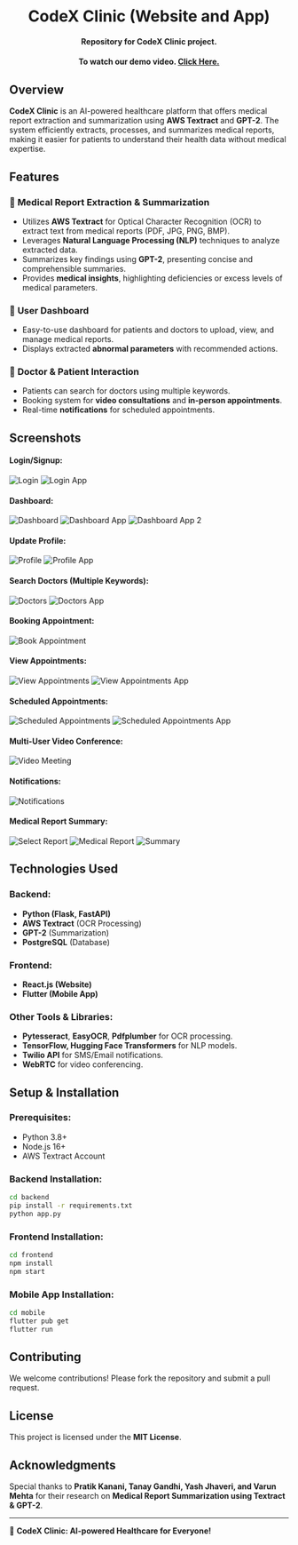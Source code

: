 # <h1 align="center">CodeX Clinic (Website and App)</h1>

<h4 align="center"> Repository for CodeX Clinic project.</h4>

<h4 align="center">To watch our demo video. <a href="https://www.youtube.com/watch?v=74OVIPUa-dg">Click Here.</a></h4>

## Overview
**CodeX Clinic** is an AI-powered healthcare platform that offers medical report extraction and summarization using **AWS Textract** and **GPT-2**. The system efficiently extracts, processes, and summarizes medical reports, making it easier for patients to understand their health data without medical expertise.

## Features
### 🔹 **Medical Report Extraction & Summarization**
- Utilizes **AWS Textract** for Optical Character Recognition (OCR) to extract text from medical reports (PDF, JPG, PNG, BMP).
- Leverages **Natural Language Processing (NLP)** techniques to analyze extracted data.
- Summarizes key findings using **GPT-2**, presenting concise and comprehensible summaries.
- Provides **medical insights**, highlighting deficiencies or excess levels of medical parameters.

### 🔹 **User Dashboard**
- Easy-to-use dashboard for patients and doctors to upload, view, and manage medical reports.
- Displays extracted **abnormal parameters** with recommended actions.

### 🔹 **Doctor & Patient Interaction**
- Patients can search for doctors using multiple keywords.
- Booking system for **video consultations** and **in-person appointments**.
- Real-time **notifications** for scheduled appointments.

## Screenshots
#### **Login/Signup:**
![Login](screenshots/login.png)
![Login App](screenshots/loginApp.png)

#### **Dashboard:**
![Dashboard](screenshots/dashboard.png)
![Dashboard App](screenshots/dashboardApp.png)
![Dashboard App 2](screenshots/dashboardApp2.png)

#### **Update Profile:**
![Profile](screenshots/profile.png)
![Profile App](screenshots/profileApp.png)

#### **Search Doctors (Multiple Keywords):**
![Doctors](screenshots/doctors.png)
![Doctors App](screenshots/doctorsApp.png)

#### **Booking Appointment:**
![Book Appointment](screenshots/bookAppointment.png)

#### **View Appointments:**
![View Appointments](screenshots/viewAppointments.png)
![View Appointments App](screenshots/viewAppointmentsApp.png)

#### **Scheduled Appointments:**
![Scheduled Appointments](screenshots/scheduled.png)
![Scheduled Appointments App](screenshots/scheduledApp.png)

#### **Multi-User Video Conference:**
![Video Meeting](screenshots/meet.png)

#### **Notifications:**
![Notifications](screenshots/notifications.png)

#### **Medical Report Summary:**
![Select Report](screenshots/proFeature1.png)
![Medical Report](screenshots/report.png)
![Summary](screenshots/results.png)

## Technologies Used
### Backend:
- **Python (Flask, FastAPI)**
- **AWS Textract** (OCR Processing)
- **GPT-2** (Summarization)
- **PostgreSQL** (Database)

### Frontend:
- **React.js (Website)**
- **Flutter (Mobile App)**

### Other Tools & Libraries:
- **Pytesseract**, **EasyOCR**, **Pdfplumber** for OCR processing.
- **TensorFlow, Hugging Face Transformers** for NLP models.
- **Twilio API** for SMS/Email notifications.
- **WebRTC** for video conferencing.

## Setup & Installation
### Prerequisites:
- Python 3.8+
- Node.js 16+
- AWS Textract Account

### Backend Installation:
```bash
cd backend
pip install -r requirements.txt
python app.py
```

### Frontend Installation:
```bash
cd frontend
npm install
npm start
```

### Mobile App Installation:
```bash
cd mobile
flutter pub get
flutter run
```

## Contributing
We welcome contributions! Please fork the repository and submit a pull request.

## License
This project is licensed under the **MIT License**.

## Acknowledgments
Special thanks to **Pratik Kanani, Tanay Gandhi, Yash Jhaveri, and Varun Mehta** for their research on **Medical Report Summarization using Textract & GPT-2**.

---
🚀 **CodeX Clinic: AI-powered Healthcare for Everyone!**
